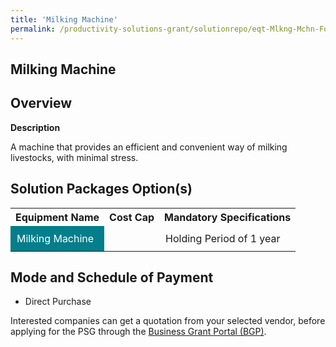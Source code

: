 ```yaml
---
title: 'Milking Machine'
permalink: /productivity-solutions-grant/solutionrepo/eqt-Mlkng-Mchn-Food
---
```


## Milking Machine

## Overview

**Description**

A machine that provides an efficient and convenient way of milking livestocks, with minimal stress. 

## Solution Packages Option(s)

<table>
<tr>
<th><b>Equipment Name</b></th>
<th><b>Cost Cap</b></th>
<th><b>Mandatory Specifications</b></th>
</tr>
<tr>
<td style='padding: 10px; background-color: #037E8A; color: #FFFFFF;'>Milking Machine</td>
<td style='padding: 10px;'> </td>
<td style='padding: 10px;'>Holding Period of 1 year</td>
</tr>
</table>

## Mode and Schedule of Payment

 - Direct Purchase

Interested companies can get a quotation from your selected vendor, before applying for the PSG through the <a href='https://www.businessgrants.gov.sg/' target='_blank' rel='noopener'>Business Grant Portal (BGP)</a>.

<script src="/jquery/resize-tables.js"></script>
